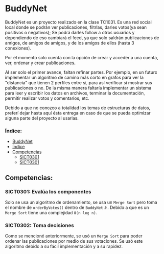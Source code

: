 # BuddyNet

BuddyNet es un proyecto realizado en la clase TC1031. Es una red social local donde se podrán ver publicaciones, filtrlas, darles votos(ya sean positivos o negativos); Se podrá darles follow a otros usuarios y dependiendo de eso cambiará el feed, ya que solo saldrán publicaciones de amigos, de amigos de amigos, y de los amigos de ellos (hasta 3 conexiones).

Por el momento solo cuenta con la opción de crear y acceder a una cuenta, ver, ordenar y crear publicaciones.

Al ser solo el primer avance, faltan refinar partes. Por ejemplo, en un futuro implementar un algoritmo de camino más corto en grafos para ver la "distancia" que tienen 2 perfiles entre sí, para así verificar si mostrar sus publicaciones o no.
De la misma manera faltaría implementar un sistema para leer y escribir los datos en archivos, terminar la documentación, permitir realizar votos y comentarios, etc.

Debido a que no conozco a totalidad los temas de estructuras de datos, preferí dejar hasta aquí ésta entrega en caso de que se pueda optimizar alguna parte del proyecto al usarlas.

### Índice:
- [BuddyNet](#buddynet)
- [Índice](#índice)
- [Competencias](#competencias)
    - [SICT0301](#sict0301-evalúa-los-componentes)
    - [SICT0301](#sict0302-toma-decisiones)

## Competencias:

### SICT0301: Evalúa los componentes 
Solo se usa un algoritmo de ordenamiento, se usa un `Merge Sort` pero toma el nombre de `orderByVotes()` dentro de `BuddyNet.h`. Debido a que es un `Merge Sort` tiene una complejidad `O(n log n)`.

### SICT0302: Toma decisiones
Como se mencionó anteriormente, se usó un `Merge Sort` para poder ordenar las publicaciones por medio de sus votaciones. Se usó este algoritmo debido a su fácil implementación y a su rapidez.